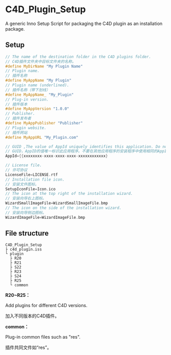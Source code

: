 # C4D_Plugin_Setup

A generic Inno Setup Script for packaging the C4D plugin as an installation package.

## Setup

```c++
// The name of the destination folder in the C4D plugins folder.
// C4D插件文件夹中目标文件夹的名称。
#define MyDirName "My Plugin Name"
// Plugin name.
// 插件名称
#define MyAppName "My Plugin"
// Plugin name (underlined).
// 插件名称（带下划线）
#define MyAppName_ "My_Plugin"
// Plug-in version.
// 插件版本
#define MyAppVersion "1.0.0"
// Publisher.
// 插件发布者
#define MyAppPublisher "Publisher"
// Plugin website.
// 插件网站
#define MyAppURL "My_Plugin.com"
```

```c++
// GUID ,The value of AppId uniquely identifies this application. Do not use the same AppId value in installers for other applications.
// GUID，AppID的值唯一标识此应用程序。不要在其他应用程序的安装程序中使用相同的AppID值。
AppId={{xxxxxxxx-xxxx-xxxx-xxxx-xxxxxxxxxxxx}

// License file.
// 许可协议
LicenseFile=LICENSE.rtf
// Installation file icon.    
// 安装文件图标。
SetupIconFile=Icon.ico
// The icon at the top right of the installation wizard.
// 安装向导右上图标。
WizardSmallImageFile=WizardSmallImageFile.bmp
// The icon on the side of the installation wizard.
// 安装向导侧边图标。
WizardImageFile=WizardImageFile.bmp
```

## File structure

```
C4D_Plugin_Setup
├ c4d_plugin.iss
└ plugin
  ├ R20
  ├ R21
  ├ S22
  ├ R23
  ├ S24
  ├ R25
  └ common
```

**R20~R25：**

Add plugins for different C4D versions.

加入不同版本的C4D插件。

**common：**

Plug-in common files such as "res".

插件共同文件如“res”。 